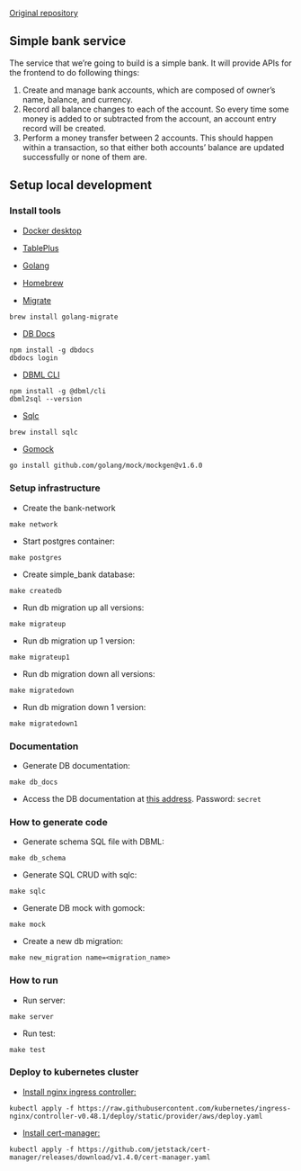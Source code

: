 [Original repository](https://github.com/techschool/simplebank)

## Simple bank service

The service that we’re going to build is a simple bank. It will provide APIs 
for the frontend to do following things:

1. Create and manage bank accounts, which are composed of owner’s name, 
   balance, and currency.
2. Record all balance changes to each of the account. So every time some 
   money is added to or subtracted from the account, an account entry record 
   will be created.
3. Perform a money transfer between 2 accounts. This should happen within 
   a transaction, so that either both accounts’ balance are updated 
   successfully or none of them are.

## Setup local development

### Install tools

* [Docker desktop](https://www.docker.com/products/docker-desktop)

* [TablePlus](https://tableplus.com/)

* [Golang](https://golang.org/)

* [Homebrew](https://brew.sh/)

* [Migrate](https://github.com/golang-migrate/migrate/tree/master/cmd/migrate)

```bash
brew install golang-migrate
```

* [DB Docs](https://dbdocs.io/docs)

```
npm install -g dbdocs
dbdocs login
```

* [DBML CLI](https://www.dbml.org/cli/#installation)

```shell
npm install -g @dbml/cli
dbml2sql --version
```

* [Sqlc](https://github.com/kyleconroy/sqlc#installation)

```shell
brew install sqlc
```

* [Gomock](https://github.com/golang/mock)

```shell
go install github.com/golang/mock/mockgen@v1.6.0
```

### Setup infrastructure

* Create the bank-network

```shell
make network
```

* Start postgres container:

```shell
make postgres
```

* Create simple_bank database:

```shell
make createdb
```

* Run db migration up all versions:

```shell
make migrateup
```

* Run db migration up 1 version:

```shell
make migrateup1
```

* Run db migration down all versions:

```shell
make migratedown
```

* Run db migration down 1 version:

```shell
make migratedown1
```

### Documentation

* Generate DB documentation:

```shell
make db_docs
```

* Access the DB documentation at [this address](https://dbdocs.io/techschool.guru/simple_bank). Password: `secret`

### How to generate code

* Generate schema SQL file with DBML:

```shell
make db_schema
```

* Generate SQL CRUD with sqlc:

```shell
make sqlc
```

* Generate DB mock with gomock:

```shell
make mock
```

* Create a new db migration:

```shell
make new_migration name=<migration_name>
```

### How to run

* Run server:

```shell
make server
```

* Run test:

```shell
make test
```

### Deploy to kubernetes cluster

* [Install nginx ingress controller:](https://kubernetes.github.io/ingress-nginx/deploy/#aws)

```shell
kubectl apply -f https://raw.githubusercontent.com/kubernetes/ingress-nginx/controller-v0.48.1/deploy/static/provider/aws/deploy.yaml
```

* [Install cert-manager:](https://cert-manager.io/docs/installation/kubernetes/)

```shell
kubectl apply -f https://github.com/jetstack/cert-manager/releases/download/v1.4.0/cert-manager.yaml
```
